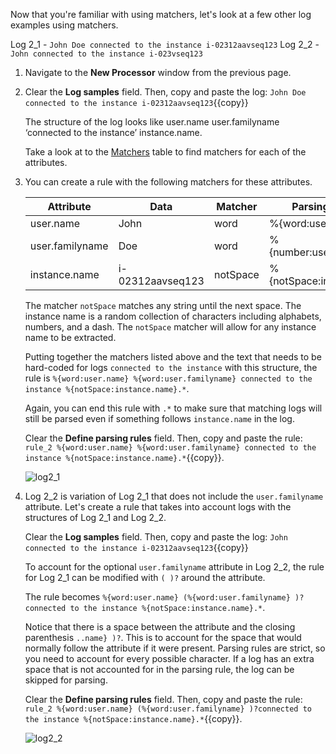 Now that you're familiar with using matchers, let's look at a few other log examples using matchers.

Log 2_1 - `John Doe connected to the instance i-02312aavseq123`
Log 2_2 - `John connected to the instance i-023vseq123`

1. Navigate to the **New Processor** window from the previous page.

2. Clear the **Log samples** field. Then, copy and paste the log: `John Doe connected to the instance i-02312aavseq123`{{copy}}

    The structure of the log looks like  user.name user.familyname ‘connected to the instance’ instance.name.

    Take a look at to the <a href="https://docs.datadoghq.com/logs/processing/parsing/?tab=matcher#matcher-and-filter" target="_blank">Matchers</a> table to find matchers for each of the attributes.

3. You can create a rule with the following matchers for these attributes.

    | Attribute | Data | Matcher | Parsing element |
    |-----------|------|---------|-----------------|
    | user.name | John | word | %{word:user.name} |
    | user.familyname | Doe | word | %{number:user.familyname} |
    | instance.name | i-02312aavseq123 | notSpace | %{notSpace:instance.name} |

    The matcher `notSpace` matches any string until the next space. The instance name is a random collection of characters including alphabets, numbers, and a dash. The `notSpace` matcher will allow for any instance name to be extracted.

    Putting together the matchers listed above and the text that needs to be hard-coded for logs `connected to the instance` with this structure, the rule is `%{word:user.name} %{word:user.familyname} connected to the instance %{notSpace:instance.name}.*`. 

    Again, you can end this rule with `.*` to make sure that matching logs will still be parsed even if something follows `instance.name` in the log.

    Clear the **Define parsing rules** field. Then, copy and paste the rule: `rule_2 %{word:user.name} %{word:user.familyname} connected to the instance %{notSpace:instance.name}.*`{{copy}}.
    
    ![log2_1](logsparsing/assets/log2_1.png)

4. Log 2_2 is variation of Log 2_1 that does not include the `user.familyname` attribute. Let's create a rule that takes into account logs with the structures of Log 2_1 and Log 2_2.

    Clear the **Log samples** field. Then, copy and paste the log: `John connected to the instance i-02312aavseq123`{{copy}}
    
    To account for the optional `user.familyname` attribute in Log 2_2, the rule for Log 2_1 can be modified with `( )?` around the attribute.

    The rule becomes `%{word:user.name} (%{word:user.familyname} )?connected to the instance %{notSpace:instance.name}.*`.

    Notice that there is a space between the attribute and the closing parenthesis `..name} )?`. This is to account for the space that would normally follow the attribute if it were present. Parsing rules are strict, so you need to account for every possible character. If a log has an extra space that is not accounted for in the parsing rule, the log can be skipped for parsing.

    Clear the **Define parsing rules** field. Then, copy and paste the rule: `rule_2 %{word:user.name} (%{word:user.familyname} )?connected to the instance %{notSpace:instance.name}.*`{{copy}}.

    ![log2_2](logsparsing/assets/log2_2.png)

